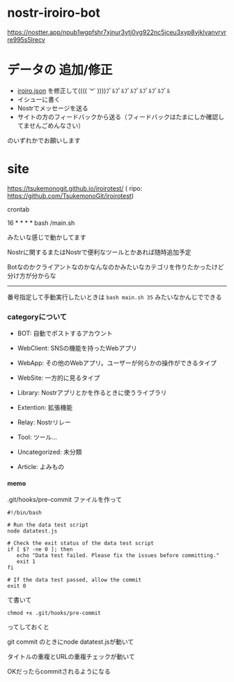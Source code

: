 # nostr-iroiro-bot
https://nostter.app/npub1wgpfshr7xjnur3ytj0vg922nc5jceu3xyp8vjklvanvrvrre995s5lrecv


# データの 追加/修正

- [iroiro.json](./iroiro.json) を修正して(((( ˙꒳​˙  ))))ﾌﾟﾙﾌﾟﾙﾌﾟﾙﾌﾟﾙﾌﾟﾙﾌﾟﾙﾌﾟﾙ
- イシューに書く
- Nostrでメッセージを送る
- サイトの方のフィードバックから送る（フィードバックはたまにしか確認してませんごめんなさい）

のいずれかでお願いします


# site 
https://tsukemonogit.github.io/iroirotest/ ( ripo: https://github.com/TsukemonoGit/iroirotest)




crontab

16 * * * * bash /main.sh

みたいな感じで動かしてます

Nostrに関するまたはNostrで便利なツールとかあれば随時追加予定

Botなのかクライアントなのかなんなのかみたいなカテゴリを作りたかったけど分け方が分からな

---
番号指定して手動実行したいときは
```bash main.sh 35```
みたいなかんじでできる


### categoryについて

 - BOT: 自動でポストするアカウント

 - WebClient: SNSの機能を持ったWebアプリ

 - WebApp: その他のWebアプリ。ユーザーが何らかの操作ができるタイプ

 - WebSite: 一方的に見るタイプ

 - Library: Nostrアプリとかを作るときに使うライブラリ

 - Extention: 拡張機能

 - Relay: Nostrリレー

 - Tool: ツール…

 - Uncategorized: 未分類

 - Article: よみもの


 #### memo

 .git/hooks/pre-commit
 ファイルを作って
 ```
 #!/bin/bash

# Run the data test script
node datatest.js

# Check the exit status of the data test script
if [ $? -ne 0 ]; then
    echo "Data test failed. Please fix the issues before committing."
    exit 1
fi

# If the data test passed, allow the commit
exit 0

 ```
 
 て書いて
 
 ```
 chmod +x .git/hooks/pre-commit
 ```
 
 ってしておくと

 git commit のときにnode datatest.jsが動いて

 タイトルの重複とURLの重複チェックが動いて
 
 OKだったらcommitされるようになる

